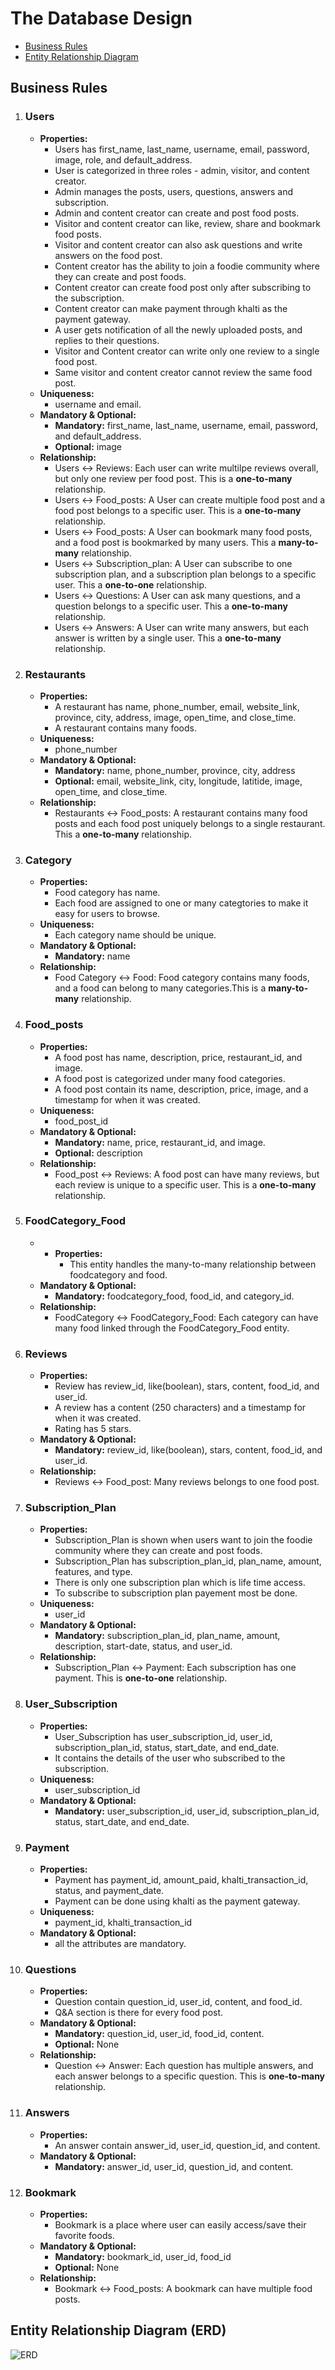 # The Database Design 
- [Business  Rules](#business-rules)
- [Entity Relationship Diagram](#entity-relationship-diagram-erd)

## Business Rules

1. ### Users
    - **Properties:**
        - Users has first_name, last_name, username, email, password, image, role, and default_address.
        - User is categorized in three roles - admin, visitor, and content creator. 
        - Admin manages the posts, users, questions, answers and subscription.
        - Admin and content creator can create and post food posts.
        - Visitor and content creator can like, review, share and bookmark food posts.
        - Visitor and content creator can also ask questions and write answers on the food post.
        - Content creator has the ability to join a foodie community where they can create and post foods.
        - Content creator can create food post only after subscribing to the subscription.
        - Content creator can make payment through khalti as the payment gateway.
        - A user gets notification of all the newly uploaded posts, and replies to their questions.
        - Visitor and Content creator can write only one review to a single food post.
        - Same visitor and content creator cannot review the same food post.
    - **Uniqueness:**
        - username and email.
    - **Mandatory & Optional:**
        - **Mandatory:** first_name, last_name, username, email, password, and default_address.
        - **Optional:** image
    - **Relationship:**
        - Users &harr; Reviews: Each user can write multilpe reviews overall, but only one review per food post. This is a **one-to-many** relationship. 
        - Users &harr; Food_posts: A User can create multiple food post and a food post belongs to a specific user. This is a **one-to-many** relationship.
        - Users &harr; Food_posts: A User can  bookmark many food posts, and a food post is bookmarked by many users. This a **many-to-many** relationship.
        - Users &harr; Subscription_plan: A User can  subscribe to one subscription plan, and a subscription plan belongs to a specific user. This a **one-to-one** relationship.
        - Users &harr; Questions: A User can  ask many questions, and a question belongs to a specific user. This a **one-to-many** relationship.
       - Users &harr; Answers: A User can  write many answers, but each answer is written by a single user. This a **one-to-many** relationship.
2. ### Restaurants
    - **Properties:**
        -  A restaurant has name, phone_number, email, website_link, province, city, address, image, open_time, and close_time.
        -  A restaurant contains many foods.
    - **Uniqueness:**
        - phone_number
    - **Mandatory & Optional:**
        - **Mandatory:** name, phone_number, province, city, address
        - **Optional:** email, website_link, city, longitude, latitide, image, open_time, and close_time.
    - **Relationship:**
        - Restaurants &harr; Food_posts: A restaurant contains many food posts and each food post uniquely belongs to a single restaurant. This a **one-to-many** relationship.
4. ### Category
    - **Properties:**
        - Food category has name.
        - Each food are assigned to one or many categtories to make it easy for users to browse.
    - **Uniqueness:**
        - Each category name should be unique. 
    - **Mandatory & Optional:**
        - **Mandatory:** name
    - **Relationship:**
        - Food Category &harr; Food:  Food category contains many foods, and a food can belong to many categories.This is a **many-to-many** relationship. 
5. ### Food_posts
    - **Properties:**
        - A food post has name, description, price, restaurant_id, and image.
        - A food post is categorized under many food categories.
        - A food post contain its name, description, price, image, and a timestamp for when it was created.
    - **Uniqueness:**
        - food_post_id 
    - **Mandatory & Optional:**
        - **Mandatory:** name, price, restaurant_id, and image.
        - **Optional:**  description
    - **Relationship:**
        - Food_post &harr; Reviews: A food post can have many reviews, but each review is unique to a specific user. This is a **one-to-many** relationship.
6. ### FoodCategory_Food
   - - **Properties:**
        -  This entity handles the many-to-many relationship between foodcategory and food.
    - **Mandatory & Optional:**
        - **Mandatory:** foodcategory_food, food_id, and category_id.
    - **Relationship:**
        - FoodCategory &harr; FoodCategory_Food: Each category can have many food linked through the FoodCategory_Food entity.
7. ### Reviews
    - **Properties:**
        -  Review has review_id, like(boolean), stars, content, food_id, and user_id.
        -  A review has a content (250 characters) and a timestamp for when it was created.
        -  Rating has 5 stars.
    - **Mandatory & Optional:**
        - **Mandatory:** review_id,  like(boolean), stars, content, food_id, and user_id.
    - **Relationship:**
        - Reviews &harr; Food_post: Many reviews belongs to one food post.
8. ### Subscription_Plan
    - **Properties:**
        - Subscription_Plan is shown when users want to join the foodie community where they can create and post foods.
        - Subscription_Plan has subscription_plan_id, plan_name, amount, features, and type.
        - There is only one subscription plan which is life time access.
        - To subscribe to subscription plan payement most be done.
    - **Uniqueness:**
        - user_id 
    - **Mandatory & Optional:**
        - **Mandatory:** subscription_plan_id, plan_name, amount, description, start-date, status, and user_id. 
    - **Relationship:**
        - Subscription_Plan &harr; Payment: Each subscription has one payment. This is **one-to-one** relationship.
9. ### User_Subscription
    - **Properties:**
        - User_Subscription has user_subscription_id, user_id, subscription_plan_id, status, start_date, and end_date.
        - It contains the details of the user who subscribed to the subscription.
    - **Uniqueness:**
        - user_subscription_id 
    - **Mandatory & Optional:**
        - **Mandatory:**  user_subscription_id, user_id, subscription_plan_id, status, start_date, and end_date.
10. ### Payment
    - **Properties:**
        - Payment has payment_id, amount_paid, khalti_transaction_id, status, and payment_date.
        - Payment can be done using khalti as the payment gateway. 
    - **Uniqueness:**
        - payment_id, khalti_transaction_id
    - **Mandatory & Optional:**
        - all the attributes are mandatory. 
11. ### Questions
    - **Properties:**
        -  Question contain question_id, user_id, content, and food_id.
        -  Q&A section is there for every food post.
    - **Mandatory & Optional:**
        - **Mandatory:** question_id, user_id, food_id, content.
        - **Optional:** None
    - **Relationship:**
        - Question &harr; Answer: Each question has multiple answers, and each answer belongs to a specific question. This is **one-to-many** relationship.
12. ### Answers
    - **Properties:**
        - An answer contain answer_id, user_id, question_id, and content.
    - **Mandatory & Optional:**
        - **Mandatory:** answer_id, user_id, question_id, and content.
13. ### Bookmark
    - **Properties:**
        - Bookmark is a place where user can easily access/save their favorite foods.
    - **Mandatory & Optional:**
        - **Mandatory:** bookmark_id, user_id, food_id
        - **Optional:** None
    - **Relationship:**
        - Bookmark &harr; Food_posts: A bookmark can have multiple food posts.

## Entity Relationship Diagram (ERD)
![ERD](erd_FoodiesArchive.png)
